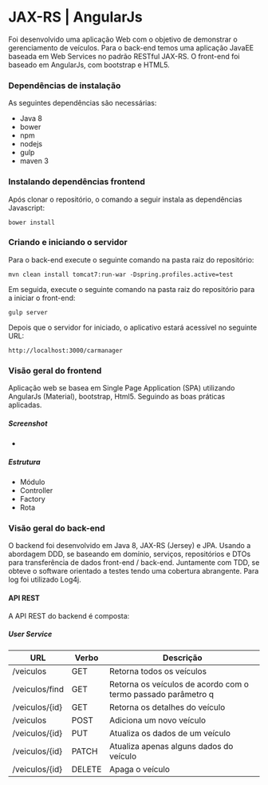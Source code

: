 # JAX-RS | AngularJs #
Foi desenvolvido uma aplicação Web com o objetivo de demonstrar o gerenciamento de veículos. Para o back-end temos uma aplicação JavaEE baseada em Web Services no padrão RESTful JAX-RS. O front-end foi baseado em AngularJs, com bootstrap e HTML5.

### Dependências de instalação ###
As seguintes dependências são necessárias:

 - Java 8
 - bower
 - npm
 - nodejs
 - gulp
 - maven 3

### Instalando dependências frontend ###

Após clonar o repositório, o comando a seguir instala as dependências Javascript:

    bower install

### Criando e iniciando o servidor ###

Para o back-end execute o seguinte comando na pasta raiz do repositório:

    mvn clean install tomcat7:run-war -Dspring.profiles.active=test
    
Em seguida,  execute o seguinte comando na pasta raiz do repositório para a iniciar o front-end:

    gulp server

Depois que o servidor for iniciado, o aplicativo estará acessível no seguinte URL:

    http://localhost:3000/carmanager

### Visão geral do frontend ###
Aplicação web se basea em Single Page Application (SPA) utilizando AngularJs (Material), bootstrap, Html5. Seguindo as boas práticas aplicadas.
##### Screenshot #####
-
##### Estrutura #####
- Módulo
- Controller
- Factory
- Rota

### Visão geral do back-end ###
O backend foi desenvolvido em Java 8, JAX-RS (Jersey) e JPA. Usando a abordagem DDD, se baseando em domínio, serviços, repositórios e DTOs para transferência de dados front-end / back-end. Juntamente com TDD, se obteve o software orientado a testes tendo uma cobertura abrangente. Para log foi utilizado Log4j.

#### API REST ####

A API REST do backend é composta:
##### User Service #####

URL | Verbo | Descrição
-------------- | ------------- | -------------
/veiculos | GET | Retorna todos os veículos
/veiculos/find | GET | Retorna os veículos de acordo com o termo passado parâmetro q
/veiculos/{id} | GET | Retorna os detalhes do veículo
/veiculos | POST | Adiciona um novo veículo
/veiculos/{id} | PUT | Atualiza os dados de um veículo
/veiculos/{id} | PATCH | Atualiza apenas alguns dados do veículo
/veiculos/{id} | DELETE | Apaga o veículo
